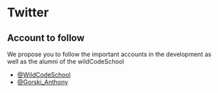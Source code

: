 # Twitter

## Account to follow

We propose you to follow the important accounts in the development as well as the alumni of the wildCodeSchool

-   [@WildCodeSchool](https://twitter.com/wildcodeschool)
-   [@Gorski_Anthony](https://twitter.com/Gorski_Anthony)
